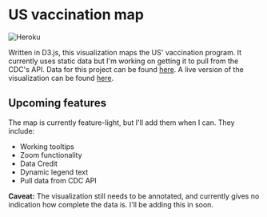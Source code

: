# US vaccination map

![Heroku](https://pyheroku-badge.herokuapp.com/?app=covid-vac-us&style=flat-square)

Written in D3.js, this visualization maps the US' vaccination program. It currently uses static data but I'm working on getting it to pull from the CDC's API. Data for this project can be found [here](https://covid.cdc.gov/covid-data-tracker/COVIDData/getAjaxData?id=vaccination_county_condensed_data). A live version of the visualization can be found [here](https://covid-vac-us.herokuapp.com).

## Upcoming features

The map is currently feature-light, but I'll add them when I can. They include:

- Working tooltips
- Zoom functionality
- Data Credit
- Dynamic legend text
- Pull data from CDC API

**Caveat:** The visualization still needs to be annotated, and currently gives no indication how complete the data is. I'll be adding this in soon.
